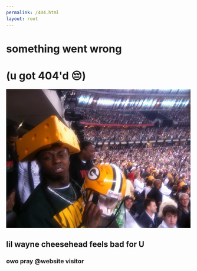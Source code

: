 ```yaml
---
permalink: /404.html
layout: root
---
```



# something went wrong

# (u got 404'd 😔)

![](./assets/img/cheebs.jpg)

## lil wayne cheesehead feels bad for U

### owo pray @website visitor
